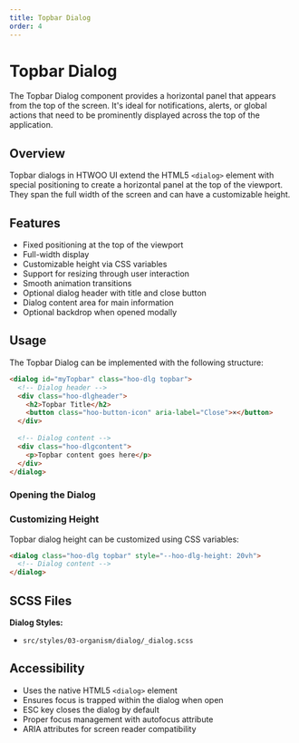 ```yaml
---
title: Topbar Dialog
order: 4
---
```


# Topbar Dialog

The Topbar Dialog component provides a horizontal panel that appears from the top of the screen. It's ideal for notifications, alerts, or global actions that need to be prominently displayed across the top of the application.

## Overview

Topbar dialogs in HTWOO UI extend the HTML5 `<dialog>` element with special positioning to create a horizontal panel at the top of the viewport. They span the full width of the screen and can have a customizable height.

## Features

- Fixed positioning at the top of the viewport
- Full-width display
- Customizable height via CSS variables
- Support for resizing through user interaction
- Smooth animation transitions
- Optional dialog header with title and close button
- Dialog content area for main information
- Optional backdrop when opened modally

## Usage

The Topbar Dialog can be implemented with the following structure:

```html
<dialog id="myTopbar" class="hoo-dlg topbar">
  <!-- Dialog header -->
  <div class="hoo-dlgheader">
    <h2>Topbar Title</h2>
    <button class="hoo-button-icon" aria-label="Close">×</button>
  </div>
  
  <!-- Dialog content -->
  <div class="hoo-dlgcontent">
    <p>Topbar content goes here</p>
  </div>
</dialog>
```

### Opening the Dialog

### Customizing Height

Topbar dialog height can be customized using CSS variables:

```html
<dialog class="hoo-dlg topbar" style="--hoo-dlg-height: 20vh">
  <!-- Dialog content -->
</dialog>
```

## SCSS Files

**Dialog Styles:**
- `src/styles/03-organism/dialog/_dialog.scss`

## Accessibility

- Uses the native HTML5 `<dialog>` element
- Ensures focus is trapped within the dialog when open
- ESC key closes the dialog by default
- Proper focus management with autofocus attribute
- ARIA attributes for screen reader compatibility
